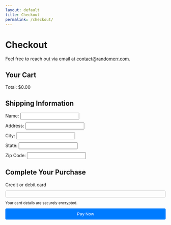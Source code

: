 ```yaml
---
layout: default
title: Checkout
permalink: /checkout/
---
```


# Checkout

Feel free to reach out via email at [contact@randomerr.com](mailto:contact@randomerr.com).

<title>Secure Checkout</title>
<link rel="stylesheet" href="{{ site.baseurl }}/assets/css/checkout.css" />
<link rel="stylesheet" href="{{ site.baseurl }}/assets/css/stripe.css" />
<script src="https://js.stripe.com/v3/"></script>

<style>
  /* Custom styles if needed */
  form {
    display: flex;
    flex-direction: column;
    gap: 10px;
  }
  label {
    text-align: left;
  }
  #card-element {
    padding: 10px;
    border: 1px solid #ccc;
    border-radius: 4px;
  }
  button {
    padding: 10px;
    background-color: #007bff;
    color: white;
    border: none;
    cursor: pointer;
    border-radius: 4px;
  }
  button:disabled {
    background-color: #ccc;
    cursor: not-allowed;
  }
</style>

<main class="checkout-container">
  <section id="cart-summary">
    <h2>Your Cart</h2>
    <div id="cart-items">
      <!-- Cart items will be dynamically populated here -->
    </div>
    <div class="checkout-summary">
      <div id="cart-total">Total: $0.00</div>
    </div>
  </section>

  <section id="shipping-info">
    <h2>Shipping Information</h2>
    <form id="shipping-form">
      <div class="form-group">
        <label for="name">Name:</label>
        <input type="text" id="name" name="name" required>
      </div>
      <div class="form-group">
        <label for="address">Address:</label>
        <input type="text" id="address" name="address" required>
      </div>
      <div class="form-group">
        <label for="city">City:</label>
        <input type="text" id="city" name="city" required>
      </div>
      <div class="form-group">
        <label for="state">State:</label>
        <input type="text" id="state" name="state" required>
      </div>
      <div class="form-group">
        <label for="zip">Zip Code:</label>
        <input type="text" id="zip" name="zip" required>
      </div>
    </form>
  </section>

  <section id="payment-info">
    <h2>Complete Your Purchase</h2>
    <form id="payment-form" aria-label="Payment Form">
      <label for="card-element" class="form-label">Credit or debit card</label>
      <div id="card-element" class="card-input"></div>
      <small id="card-help" class="form-text">Your card details are securely encrypted.</small>
      <button id="submit-button" aria-label="Pay Now">Pay Now</button>
      <div id="spinner" class="spinner hidden" aria-hidden="true"></div>
      <div id="payment-status" role="alert" aria-live="polite"></div>
    </form>
  </section>
</main>

<script src="{{ site.baseurl }}/assets/js/checkout.js"></script>
<script>
  // Initialize Stripe
  var stripe = Stripe("pk_test_51PulULDDaepf7cjiBCJQ4wxoptuvOfsdiJY6tvKxW3uXZsMUome7vfsIORlSEZiaG4q20ZLSqEMiBIuHi7Fsy9dP00nytmrtYb");
  var elements = stripe.elements();
  var card = elements.create("card");
  card.mount("#card-element");

  var form = document.getElementById("payment-form");
  var submitButton = document.getElementById("submit-button");
  var paymentStatus = document.getElementById("payment-status");

  form.addEventListener("submit", function (event) {
    event.preventDefault();
    submitButton.disabled = true; // Disable button to prevent multiple submissions
    paymentStatus.textContent = ""; // Clear previous status

    var cartTotal = document.getElementById("cart-total").textContent.replace("Total: $", "");
    var shippingDetails = {
      name: document.getElementById("name").value,
      address: {
        line1: document.getElementById("address").value,
        city: document.getElementById("city").value,
        state: document.getElementById("state").value,
        postal_code: document.getElementById("zip").value
      }
    };

    if (!cartTotal || cartTotal <= 0) {
      alert("Your cart is empty.");
      submitButton.disabled = false; // Re-enable button
      return;
    }

    // Create payment intent via your backend (Vercel endpoint)
    fetch('https://backend-github-io.vercel.app/api/create-payment-intent', {
      method: 'POST',
      headers: {
        'Content-Type': 'application/json',
      },
      body: JSON.stringify({ amount: Math.round(cartTotal * 100) }), // Convert dollars to cents
    })
    .then(function(response) {
      return response.json();
    })
    .then(function(data) {
      return stripe.confirmCardPayment(data.clientSecret, {
        payment_method: {
          card: card,
          billing_details: shippingDetails,
        },
      });
    })
    .then(function(result) {
      if (result.error) {
        paymentStatus.textContent = result.error.message;
        submitButton.disabled = false; // Re-enable button
      } else {
        if (result.paymentIntent.status === 'succeeded') {
          paymentStatus.textContent = 'Payment succeeded!';
          
          // Clear the cart
          clearCart();

          // Optionally redirect to a success page
          window.location.href = "https://m-cochran.github.io/Randomerr/thank-you/";  // Adjust the URL to match your site
        }
      }
    })
    .catch(function(error) {
      paymentStatus.textContent = 'Payment failed: ' + error.message;
      submitButton.disabled = false; // Re-enable button
    });
  });

  function clearCart() {
    // Clear the cart locally
    localStorage.removeItem('cart');
    document.getElementById("cart-items").innerHTML = ""; // Clear cart items from UI
    document.getElementById("cart-total").textContent = "Total: $0.00"; // Reset total
  }
</script>

